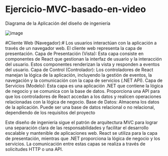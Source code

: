 # Ejercicio-MVC-basado-en-video

Diagrama de la  Aplicación del diseño de ingeniería

![image](https://github.com/EmiliaM152/Ejercicio-MVC-basado-en-video/assets/115099264/04d8c766-4377-4258-8311-86a83543ea35)

#Cliente Web (Navegador):# Los usuarios interactúan con la aplicación a través de un navegador web. El cliente web representa la capa de presentación.
Capa de Presentación (Vista): Esta capa consiste en componentes de React que gestionan la interfaz de usuario y la interacción del usuario. 
Estos componentes renderizan la vista y responden a eventos del usuario.
Capa de Control (Controlador): Los controladores de React manejan la lógica de la aplicación, incluyendo la gestión de eventos, la navegación y 
la comunicación con la capa de servicios (.NET API).
Capa de Servicios (Modelo): Esta capa es una aplicación .NET que contiene la lógica de negocio y se comunica con la base de datos. 
Proporciona una API para que los controladores de React accedan a los datos y realicen operaciones relacionadas con la lógica de negocio.
Base de Datos: Almacena los datos de la aplicación. Puede ser una base de datos relacional o no relacional, dependiendo de los requisitos del proyecto

Este diseño de ingeniería sigue el patrón de arquitectura MVC para lograr una separación clara de las responsabilidades 
y facilitar el desarrollo escalable y mantenible de aplicaciones web. React se utiliza para la capa de presentación, 
mientras que .NET proporciona la lógica de negocio y los servicios. La comunicación entre estas capas se realiza a través
de solicitudes HTTP o una API.
